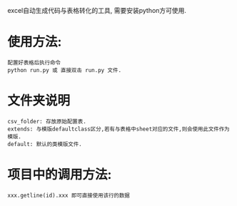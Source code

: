 excel自动生成代码与表格转化的工具, 需要安装python方可使用.

# 使用方法:
	配置好表格后执行命令
	python run.py 或 直接双击 run.py 文件.

# 文件夹说明
	csv_folder: 存放原始配置表.
	extends: 与模版defaultclass区分,若有与表格中sheet对应的文件,则会使用此文件作为模版.
	default: 默认的类模版文件.

# 项目中的调用方法:
	xxx.getline(id).xxx 即可直接使用该行的数据
